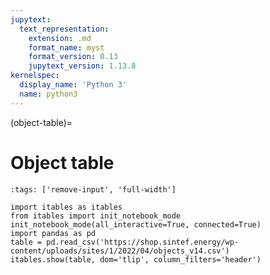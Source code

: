 ```yaml
---
jupytext:
  text_representation:
    extension: .md
    format_name: myst
    format_version: 0.13
    jupytext_version: 1.13.8
kernelspec:
  display_name: 'Python 3'
  name: python3
---
```


(object-table)=
# Object table

```{code-cell} ipython3
:tags: ['remove-input', 'full-width']

import itables as itables
from itables import init_notebook_mode
init_notebook_mode(all_interactive=True, connected=True)
import pandas as pd
table = pd.read_csv('https://shop.sintef.energy/wp-content/uploads/sites/1/2022/04/objects_v14.csv')
itables.show(table, dom='tlip', column_filters='header')
```
